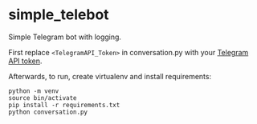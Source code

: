 # simple_telebot
Simple Telegram bot with logging.

First replace `<TelegramAPI_Token>` in conversation.py with your [Telegram API token](https://core.telegram.org/bots#6-botfather). 

Afterwards, to run, create virtualenv and install requirements:
```
python -m venv
source bin/activate
pip install -r requirements.txt
python conversation.py
```
